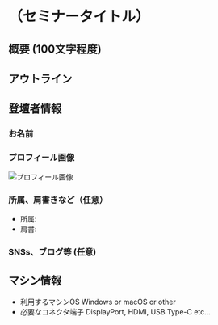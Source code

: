 # （セミナータイトル）

## 概要 (100文字程度)

## アウトライン

## 登壇者情報

### お名前 

### プロフィール画像

![プロフィール画像](...)

### 所属、肩書きなど（任意）

- 所属: 
- 肩書: 

### SNSs、ブログ等 (任意)

## マシン情報

- 利用するマシンOS Windows or macOS or other
- 必要なコネクタ端子 DisplayPort, HDMI, USB Type-C etc...
